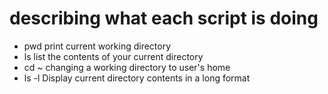 # describing what each script is doing 
* pwd print current working directory
* ls list the contents of your current directory
* cd ~ changing a working directory to user's home
* ls -l Display current directory contents in a long format
